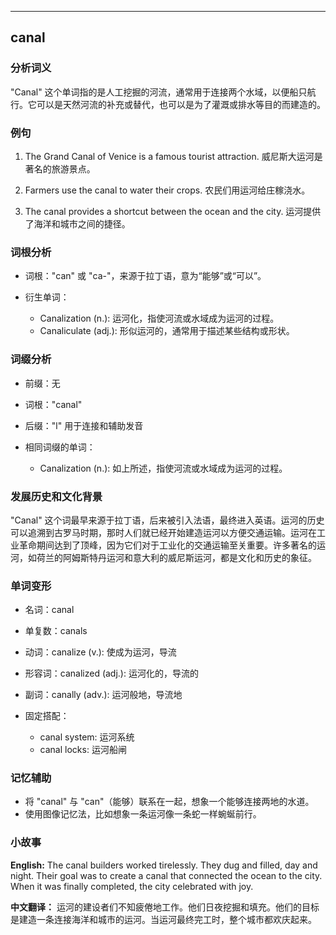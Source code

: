
---------------
## canal
### 分析词义
"Canal" 这个单词指的是人工挖掘的河流，通常用于连接两个水域，以便船只航行。它可以是天然河流的补充或替代，也可以是为了灌溉或排水等目的而建造的。

### 例句
1. The Grand Canal of Venice is a famous tourist attraction.
   威尼斯大运河是著名的旅游景点。

2. Farmers use the canal to water their crops.
   农民们用运河给庄稼浇水。

3. The canal provides a shortcut between the ocean and the city.
   运河提供了海洋和城市之间的捷径。

### 词根分析
- 词根："can" 或 "ca-"，来源于拉丁语，意为“能够”或“可以”。

- 衍生单词：
  - Canalization (n.): 运河化，指使河流或水域成为运河的过程。
  - Canaliculate (adj.): 形似运河的，通常用于描述某些结构或形状。

### 词缀分析
- 前缀：无
- 词根："canal"
- 后缀："l" 用于连接和辅助发音

- 相同词缀的单词：
  - Canalization (n.): 如上所述，指使河流或水域成为运河的过程。

### 发展历史和文化背景
"Canal" 这个词最早来源于拉丁语，后来被引入法语，最终进入英语。运河的历史可以追溯到古罗马时期，那时人们就已经开始建造运河以方便交通运输。运河在工业革命期间达到了顶峰，因为它们对于工业化的交通运输至关重要。许多著名的运河，如荷兰的阿姆斯特丹运河和意大利的威尼斯运河，都是文化和历史的象征。

### 单词变形
- 名词：canal
- 单复数：canals
- 动词：canalize (v.): 使成为运河，导流
- 形容词：canalized (adj.): 运河化的，导流的
- 副词：canally (adv.): 运河般地，导流地

- 固定搭配：
  - canal system: 运河系统
  - canal locks: 运河船闸

### 记忆辅助
- 将 "canal" 与 "can"（能够）联系在一起，想象一个能够连接两地的水道。
- 使用图像记忆法，比如想象一条运河像一条蛇一样蜿蜒前行。

### 小故事
**English:**
The canal builders worked tirelessly. They dug and filled, day and night. Their goal was to create a canal that connected the ocean to the city. When it was finally completed, the city celebrated with joy.

**中文翻译：**
运河的建设者们不知疲倦地工作。他们日夜挖掘和填充。他们的目标是建造一条连接海洋和城市的运河。当运河最终完工时，整个城市都欢庆起来。

